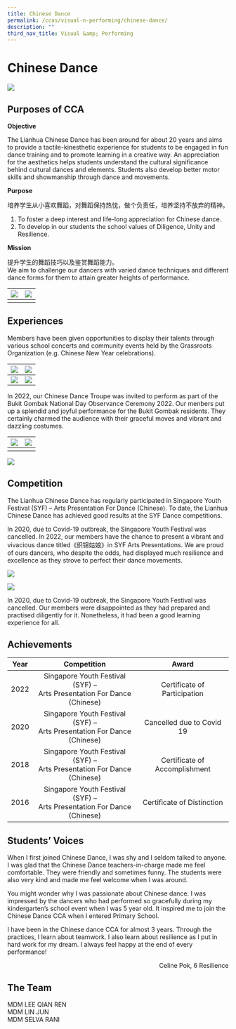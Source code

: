 ```yaml
---
title: Chinese Dance
permalink: /ccas/visual-n-performing/chinese-dance/
description: ""
third_nav_title: Visual &amp; Performing
---
```

# **Chinese Dance**

![](/images/CCAs/Chinese%20Dance/fb_img_1681197193421.jpg)

## **Purposes of CCA**

**Objective**

The Lianhua Chinese Dance has been around for about 20 years and aims to provide a tactile-kinesthetic experience for students to be engaged in fun dance training and to promote learning in a creative way. An appreciation for the aesthetics helps students understand the cultural significance behind cultural dances and elements. Students also develop better motor skills and showmanship through dance and movements.

**Purpose** <br>

培养学生从小喜欢舞蹈，对舞蹈保持热忱，做个负责任，培养坚持不放弃的精神。  
1. To foster a deep interest and life-long appreciation for Chinese dance.  
2. To develop in our students the school values of Diligence, Unity and Resilience.

**Mission**<br>

提升学生的舞蹈技巧以及鉴赏舞蹈能力。  
We aim to challenge our dancers with varied dance techniques and different dance forms for them to attain greater heights of performance.



| ![](/images/CCAs/Chinese%20Dance/img-20220721-wa0011.jpg) | ![](/images/CCAs/Chinese%20Dance/fb_img_1681197180103.jpg) | 
| -------- | -------- | 
|||



## **Experiences**

Members have been given opportunities to display their talents through various school concerts and community events held by the Grassroots Organization (e.g. Chinese New Year celebrations).

| ![](/images/CCAs/Chinese%20Dance/cny23_30.JPG) | ![](/images/CCAs/Chinese%20Dance/cny23_25.JPG) | 
|:-:|:-:|
| ![](/images/CCAs/Chinese%20Dance/cny23_14.JPG)     | ![](/images/CCAs/Chinese%20Dance/cny23_27.JPG)   | 


In 2022, our Chinese Dance Troupe was invited to perform as part of the Bukit Gombak National Day Observance Ceremony 2022. Our menbers put up a splendid and joyful performance for the Bukit Gombak residents. They certainly charmed the audience with their graceful moves and vibrant and dazzling costumes.

| ![](/images/CCAs/Chinese%20Dance/img-20220809-wa0003.jpg) |![](/images/CCAs/Chinese%20Dance/img-20220809-wa0002.jpg) | 
|:-:|:-:|
|||

![](/images/CCAs/Chinese%20Dance/img-20220809-wa0003.jpg)

## **Competition**

The Lianhua Chinese Dance has regularly participated in Singapore Youth Festival (SYF) – Arts Presentation For Dance (Chinese). To date, the Lianhua Chinese Dance has achieved good results at the SYF Dance competitions.

In 2020, due to Covid-19 outbreak, the Singapore Youth Festival was cancelled. In 2022, our members have the chance to present a vibrant and vivacious dance titled《织锦姑娘》in SYF Arts Presentations. We are proud of ours dancers, who despite the odds, had displayed much resilience and excellence as they strove to perfect their dance movements.

![](/images/CCAs/Chinese%20Dance/img-20220718-wa0054.jpg) 

![](/images/CCAs/Chinese%20Dance/img-20220718-wa0045.jpg)

In 2020, due to Covid-19 outbreak, the Singapore Youth Festival was cancelled. Our members were disappointed as they had prepared and practised diligently for it. Nonetheless, it had been a good learning experience for all.

## **Achievements**


| Year |                                Competition                                |             Award             |
|:----:|:---------------:|:---------------------:|
| 2022 | Singapore Youth Festival (SYF) –<br>Arts Presentation For Dance (Chinese) |   Certificate of Participation   |
| 2020 | Singapore Youth Festival (SYF) –<br>Arts Presentation For Dance (Chinese) |   Cancelled due to Covid 19   |
| 2018 | Singapore Youth Festival (SYF) –<br>Arts Presentation For Dance (Chinese) | Certificate of Accomplishment |
| 2016 | Singapore Youth Festival (SYF) –<br>Arts Presentation For Dance (Chinese) |   Certificate of Distinction  |



## **Students’ Voices**

When I first joined Chinese Dance, I was shy and I seldom talked to anyone. I was glad that the Chinese Dance teachers-in-charge made me feel comfortable. They were friendly and sometimes funny. The students were also very kind and made me feel welcome when I was around.

You might wonder why I was passionate about Chinese dance. I was impressed by the dancers who had performed so gracefully during my kindergarten’s school event when I was 5 year old. It inspired me to join the Chinese Dance CCA when I entered Primary School.

I have been in the Chinese dance CCA for almost 3 years. Through the practices, I learn about teamwork. I also learn about resilience as I put in hard work for my dream. I always feel happy at the end of every performance!

<p style="text-align: right">Celine Pok, 6 Resilience<br></p>


## The Team

MDM LEE QIAN REN<br>
MDM LIN JUN<br>
MDM SELVA RANI